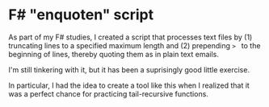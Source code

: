 # F# "enquoten" script

As part of my F# studies, I created a script that processes text files by (1) truncating lines to a specified maximum length and (2) prepending `> ` to the beginning of lines, thereby quoting them as in plain text emails.

<script src="https://gist.github.com/codeconscious/6e098acad292171667eda3862aa6cdc7.js"></script>

I'm still tinkering with it, but it has been a suprisingly good little exercise.

In particular, I had the idea to create a tool like this when I realized that it was a perfect chance for practicing tail-recursive functions.
